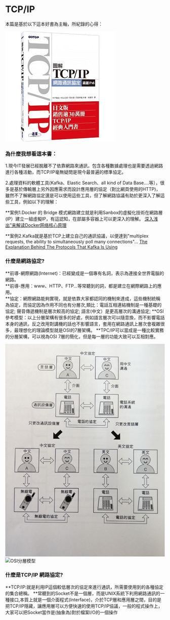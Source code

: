 # TCP/IP
本篇是基於以下這本好書為主軸，所紀錄的心得：

![TCP/IP Book](/image/tcp_ip_book.jpeg)


### 為什麼我想看這本書：
1.現今IT發展已經脫離不了依靠網路來通訊，包含各種數據處理也是需要透過網路進行各種活動，而TCP/IP毫無疑問是現今最普遍的標準協定。


2.處理資料的軟體工具(Kafka、Elastic Search、all kind of Data Base....等），很多是基於傳輸層上另外因應需求而設計應用層的協定（對比網頁使用的HTTP)，雖然不了解網路協定還是可以使用這些工具，但了解網路協議有助於更深入了解這些工具，例如以下的理解：


  **案例1.Docker 的 Bridge 模式網路建立就是利用Sanbox的虛擬化技術在網路層(IP）建立一組虛擬IP，有這認知，在部屬多容器上可以更深入的理解。
[深入浅出”来解读Docker网络核心原理](http://blog.51cto.com/ganbing/2087598)
    
  **案例2.Kafka就是基於TCP上建立自己的通訊協議，以便達到"multiplex requests, the ability to simultaneously poll many connections"...
[The Explanation Behind The Protocols That Kafka Is Using](https://streamdata.io/blog/explanation-behind-protocols-that-kafka-is-using/)
  
  
  
### 什麼是網路協定?
  **前導-網際網路(Internet)：已經變成是一個專有名詞，表示為連接全世界電腦的網路。      
  **前導-應用：www、HTTP、FTP...等常聽到的詞，都是建立在網際網路上的應用。        
  **協定：網際網路能夠實現，就是依靠大家都認同的機制來達成，這些機制統稱為協定，而協定因為作用不同也有分層次,類比：電話互相連結機制是一種基礎的協定; 聲音傳遞機制是層次較高的協定; 語言(中文）是更高層次的溝通協定;
  **OSI參考模型：以上分層架構有很多的好處，例如語言層次可以隨意換，而不影響電話本身的通訊，反之改用對講機的話也不影響語言，套用在網路通訊上層次會複雜很多，最理想化的理論模型就是OSI的7層架構。
  **TPC/IP可以當成是一種比較實務的分層架構，可以視為OSI 7層的簡化，但是每一層的功能大致可以互相對應。

![TCP/IP分層概念](/image/abc_layer.jpg)   
![OSI分層模型](/image/layer_fram.jpg)

### 什麼是TCP/IP 網路協定?
  **TCP/IP:就是利用IP這個較低層次的協定來進行通訊，所需要使用到的各種協定的集合總稱。
  **常聽到的Socket不是一個層，而是UNIX系統下利用網路通訊的一種接口,本質上就是一個介面程式(Interface)，介於TCP層和應用層之間，目的是把TCP/IP隱藏，讓應用層可以方便快速的使用TCP/IP協議，一般的程式操作上，大家可以把Socket當作是(抽象為)對於檔案I/O的一個操作
